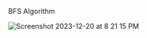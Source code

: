 BFS Algorithm

![Screenshot 2023-12-20 at 8 21 15 PM](https://github.com/ShreyanMitra5/Shortest-Path-Finder-BFS-Algorithm/assets/121649656/6d531bad-ff06-4569-91cf-073f3973536d)
